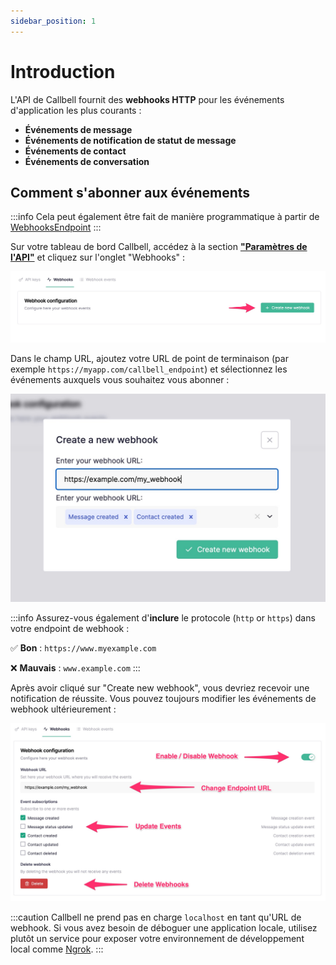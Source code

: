 ```yaml
---
sidebar_position: 1
---
```


# Introduction

L'API de Callbell fournit des **webhooks HTTP** pour les événements d'application les plus courants :

- **Événements de message**
- **Événements de notification de statut de message**
- **Événements de contact**
- **Événements de conversation**

## Comment s'abonner aux événements

:::info
Cela peut également être fait de manière programmatique à partir de [WebhooksEndpoint](./../webhooks_api/introduction.md)
:::

Sur votre tableau de bord Callbell, accédez à la section [**"Paramètres de l'API"**](https://dash.callbell.eu/settings/api_settings/webhooks) et cliquez sur l'onglet "Webhooks" :

![webhook_tab](./assets/webhook_tab.jpg)

Dans le champ URL, ajoutez votre URL de point de terminaison (par exemple `https://myapp.com/callbell_endpoint`) et sélectionnez les événements auxquels vous souhaitez vous abonner :

![webhook_create](./assets/webhook_create.jpg)

:::info
Assurez-vous également d'**inclure** le protocole (`http` or `https`) dans votre endpoint de webhook :

✅ **Bon** : `https://www.myexample.com`

❌ **Mauvais** : `www.example.com`
:::

Après avoir cliqué sur "Create new webhook", vous devriez recevoir une notification de réussite. Vous pouvez toujours modifier les événements de webhook ultérieurement :

![webhook_edit](./assets/webhook_edit.jpg)

:::caution
Callbell ne prend pas en charge `localhost` en tant qu'URL de webhook. Si vous avez besoin de déboguer une application locale, utilisez plutôt un service pour exposer votre environnement de développement local comme [Ngrok](https://ngrok.com).
:::